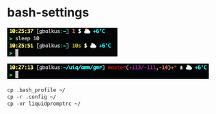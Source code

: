 # bash-settings
![Example](example1.png)

![Example](example2.png)

```
cp .bash_profile ~/
cp -r .config ~/
cp -xr liquidpromptrc ~/
```
